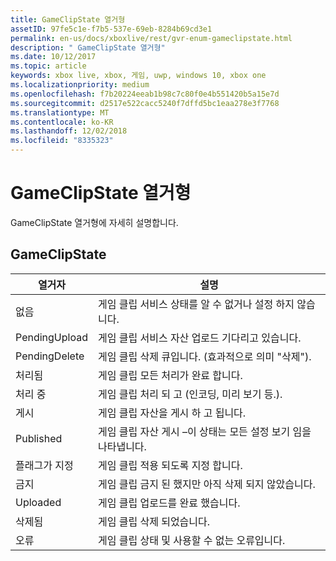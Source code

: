 ```yaml
---
title: GameClipState 열거형
assetID: 97fe5c1e-f7b5-537e-69eb-8284b69cd3e1
permalink: en-us/docs/xboxlive/rest/gvr-enum-gameclipstate.html
description: " GameClipState 열거형"
ms.date: 10/12/2017
ms.topic: article
keywords: xbox live, xbox, 게임, uwp, windows 10, xbox one
ms.localizationpriority: medium
ms.openlocfilehash: f7b20224eeab1b98c7c80f0e4b551420b5a15e7d
ms.sourcegitcommit: d2517e522cacc5240f7dffd5bc1eaa278e3f7768
ms.translationtype: MT
ms.contentlocale: ko-KR
ms.lasthandoff: 12/02/2018
ms.locfileid: "8335323"
---
```

# <a name="gameclipstate-enumeration"></a>GameClipState 열거형
GameClipState 열거형에 자세히 설명합니다. 
<a id="ID4ET"></a>

 
## <a name="gameclipstate"></a>GameClipState
 
| <b>열거자</b>| <b>설명</b>| 
| --- | --- | 
| 없음 | 게임 클립 서비스 상태를 알 수 없거나 설정 하지 않습니다.| 
| PendingUpload | 게임 클립 서비스 자산 업로드 기다리고 있습니다.| 
| PendingDelete | 게임 클립 삭제 큐입니다. (효과적으로 의미 "삭제").| 
| 처리됨 | 게임 클립 모든 처리가 완료 합니다.| 
| 처리 중| 게임 클립 처리 되 고 (인코딩, 미리 보기 등.).| 
| 게시| 게임 클립 자산을 게시 하 고 됩니다.| 
| Published| 게임 클립 자산 게시 –이 상태는 모든 설정 보기 임을 나타냅니다.| 
| 플래그가 지정| 게임 클립 적용 되도록 지정 합니다.| 
| 금지| 게임 클립 금지 된 했지만 아직 삭제 되지 않았습니다.| 
| Uploaded| 게임 클립 업로드를 완료 했습니다.| 
| 삭제됨| 게임 클립 삭제 되었습니다.| 
| 오류| 게임 클립 상태 및 사용할 수 없는 오류입니다.| 
  